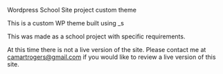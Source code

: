 Wordpress School Site project custom theme

This is a custom WP theme built using _s 

This was made as a school project with specific requirements. 

At this time there is not a live version of the site. Please contact me at camartrogers@gmail.com if you would like to review a live version of this site. 
